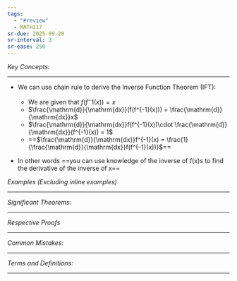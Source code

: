 ```yaml
---
tags:
  - "#review"
  - MATH117
sr-due: 2025-09-20
sr-interval: 3
sr-ease: 250
---
```

*Key Concepts:*
___

- We can use chain rule to derive the Inverse Function Theorem (IFT):
	- We are given that $f(f^-1(x)) = x$
	- $\frac{\mathrm{d}}{\mathrm{dx}}(f(f^{-1}(x))) = \frac{\mathrm{d}}{\mathrm{dx}}x$
	- $\frac{\mathrm{d}}{\mathrm{dx}}f(f^{-1}(x))\cdot \frac{\mathrm{d}}{\mathrm{dx}}(f^{-1}(x)) = 1$
	- ==$\frac{\mathrm{d}}{\mathrm{dx}}f^{-1}(x) = \frac{1}{\frac{\mathrm{d}}{\mathrm{dx}}f(f^{-1}(x))}$== <!--SR:!2025-10-22,3,250-->

- In other words ==you can use knowledge of the inverse of f(x)s to find the derivative of the inverse of x==

*Examples (Excluding inline examples)* 
___

*Significant Theorems:*
___

*Respective Proofs*
___

*Common Mistakes:*
___

*Terms and Definitions:*
___

